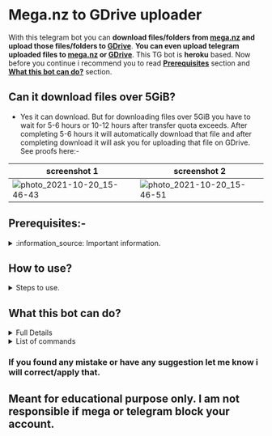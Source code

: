 # Mega.nz to GDrive uploader

With this telegram bot you can **download files/folders from [mega.nz](https://mega.nz) and upload those files/folders to [GDrive](https://drive.google.com)**. **You can even upload telegram uploaded files to [mega.nz](https://mega.nz) or [GDrive](https://drive.google.com)**. This TG bot is **heroku** based. Now before you continue i recommend you to read [**Prerequisites**](https://github.com/whitehatjrchintu/mega-to-gdrive-bot#Prerequisites-) section and [**What this bot can do?**](https://github.com/whitehatjrchintu/mega-to-gdrive-bot#What-this-bot-can-do) section.

## Can it download files over 5GiB?

- Yes it can download. But for downloading files over 5GiB you have to wait for 5-6 hours or 10-12 hours after transfer quota exceeds. After completing 5-6 hours it will automatically download that file and after completing download it will ask you for uploading that file on GDrive. See proofs here:-

screenshot 1 | screenshot 2
--- | ---
![photo_2021-10-20_15-46-43](https://user-images.githubusercontent.com/74552895/138076069-32ead8cf-9a9e-41c9-9c92-0b5cb9211d60.jpg) | ![photo_2021-10-20_15-46-51](https://user-images.githubusercontent.com/74552895/138076094-4c87987c-46e6-4a49-8b7d-494d5c56f10f.jpg)

## Prerequisites:-
<details>
<summary>
  :information_source: Important information.
</summary>

  1. Create account on [GitHub](https://www.github.com) (if you haven't).
  2. Create account on [mega.nz](https://mega.nz) (if you haven't).
  3. Create account on [Heroku](https://dashboard.heroku.com) (if you haven't).
  4. Create account on [Telegram](https://web.telegram.org) (if you haven't).
  5. Create account on [Gmail](https://mail.google.com) (if you haven't for only this script).
  6. Go to [my.telegram.org/auth](https://my.telegram.org/auth), login and create app. Check [how to create app on telegram](https://core.telegram.org/api/obtaining_api_id). Now save api_id and api_hash which you got from [my.telegram.org/auth](https://my.telegram.org/auth).
  7. Create a telegram bot by using [Bot Father](https://t.me/botfather). Check [how to create bot in telegram](https://core.telegram.org/bots#3-how-do-i-create-a-bot). [Bot Father](https://t.me/botfather) will give you bot token save that token.
  8. Create **Google Drive API key** from your above created gmail account. Read [this article's](https://medium.com/analytics-vidhya/how-to-connect-google-drive-to-python-using-pydrive-9681b2a14f20) **Getting Your API Key** and **Saving Your Credentials** section for getting two file named **client_secrets.json** and **mycreds.txt**.
  9. Search **@chatid_echo_bot** in telegram (This bot is not mine. You can google how to get chat id in telegram.) and click start this will give you your **telegram user_id**.
  10. So now you have saved **six** things:-
		- api_id
		- api_hash
		- bot_token
		- client_secrets.json
		- mycreds.txt
		- telegram user_id

</details>

## How to use?
<details>
  <summary>
    Steps to use.
  </summary>
	
#### Step 1:
- Just git clone this repository.

   `git clone https://github.com/whitehatjrchintu/mega-to-gdrive-bot.git`
   
   `cd mega-to-gdrive-bot`

- Or download this [repository](https://github.com/whitehatjrchintu/mega-to-gdrive-bot/archive/main.zip) as zip.
#### Step 2:
- After cd or unzip upload **client_secrets.json** and **mycreds.txt** files, which we download in **step 8** of **Prerequisites**, in that folder.
#### Step 3:
- Now create repository (i will recommend to create private repository.) in your github account and upload all files and folders.
#### Step 4:
- Copy your github repository's link and paste after **?template=** in this link `https://www.heroku.com/deploy/?template=`. Like this:-

   `https://www.heroku.com/deploy/?template=https://github.com/whitehatjrchintu/mega-to-gdrive-bot`
#### Step 5:
- Now enter App name in **app_name** and **api_id**, **api_hash**, **bot_token**, **mega.nz email**, **mega.nz password** and your **telegram user_id** which you saved in above steps, in **respective** asked field. Then click **Deploy app**.
#### Step 6:
- Finally go to your bot, click start button, send **#login** command and this will login into [mega.nz](https://mega.nz).
</details>

## What this bot can do?
<details>
	<summary>
		Full Details
	</summary>

- You can operate your [mega.nz](https://mega.nz) account with this bot.
- You can list files that are uploaded on your [mega.nz](https://mega.nz) account. Just use **#ls** command.
- You can remove any file from your [mega.nz](https://mega.nz) account. Just use **#rm file_name** command.
- You can download your own [mega.nz](https://mega.nz) files. Just use **#get file_name** command.
- You can use **#other** command for executing other [mega.nz commands](https://github.com/meganz/MEGAcmd/blob/master/UserGuide.md). Such as:- **#other mv old_name.mp4 new_name.mp4**, **#other cp orignal.mp4 copied.mp4** etc.
- You can download other [mega.nz](https://mega.nz) files to telegram. Just send https://mega.nz/the_other_file_url it will send that file to your telegram.
- You can download other [mega.nz](https://mega.nz) folders to telegram. Just send https://mega.nz/the_other_file_url it will send that folder's zip file to your telegram.
- You can upload [mega.nz](https://mega.nz) uploaded files to GDrive. Just send https://mega.nz/the_other_file_url it will ask you.
- You can upload [mega.nz](https://mega.nz) uploaded folders to GDrive. Just send https://mega.nz/the_other_file_url it will ask you.
	
where to upload mega.nz file? | mega.nz folder uploaded to telegram as zip file
--- | ---
![photo_2021-10-20_15-46-43](https://user-images.githubusercontent.com/74552895/137736579-1713d5e9-c5aa-4aaf-bf25-221515cac16d.PNG) | ![photo_2021-10-20_15-46-51](https://user-images.githubusercontent.com/74552895/147825235-274d0879-490e-4e31-8626-191c4fbb7593.PNG)

- You can upload telegram uploaded files to [mega.nz](https://mega.nz). Just **forward** the telegram upload file to the bot.
- You can upload telegram uploaded files to GDrive. Just **forward** the telegram upload file to the bot.
	
	|    where to upload telegram uploaded file?    |
	|---|
	| <img width="100%" src="https://user-images.githubusercontent.com/71216298/156917678-4de7823b-77a8-468f-bb31-930312d4fb4e.PNG"> |

- You can import other [mega.nz](https://mega.nz) files and folders to your account. Use **#import https://mega.nz/the_other_file_url** command.


### Please note spaces are sensitive here so use double quotes if your file have spaces in its name. Example:- 

|correct &check;|wrong &cross;|
|---|---|
|#rm "my video.mp4"|#rm my video.mp4|
|#other mv "my video with spaces.mp4" my_video_without_spaces.mp4|#other mv my video with spaces.mp4 my_video_without_spaces.mp4|

</details>

<details>
	<summary>
		List of commands
	</summary>
	

|commands|mean|
|---|---|
|#login|for login into mega.nz|
|#ls|list files that are in your mega.nz account.|
|#import mega.nz url|directly import another mega.nz file to your account. no download no upload for mega to mega.|
|#get file_name|download your own mega.nz file and will ask you where to upload that file.|
|#rm file_name|remove file from your mega.nz account.|
|#other mega commands|execute other [mega.nz commands](https://github.com/meganz/MEGAcmd/blob/master/UserGuide.md) with the help of this command. mean operate your mega.nz account on telegram|
|url of mega.co.nz or mega.nz|this will download file from mega.nz automatically and will ask you where to upload that file. this will also download folder from mega.nz,then zip that folder and will ask you where to upload that zip file.|
	
</details>

### If you found any mistake or have any suggestion let me know i will correct/apply that.	
## Meant for educational purpose only. I am not responsible if mega or telegram block your account.
